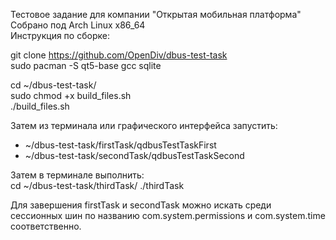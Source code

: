 Тестовое задание для компании "Открытая мобильная платформа"  
Собрано под Arch Linux x86_64  
Инструкция по сборке:  

git clone https://github.com/OpenDiv/dbus-test-task  
sudo pacman -S qt5-base gcc sqlite  
  
cd ~/dbus-test-task/  
sudo chmod +x build_files.sh  
./build_files.sh  
  
Затем из терминала или графического интерфейса запустить:  
- ~/dbus-test-task/firstTask/qdbusTestTaskFirst  
- ~/dbus-test-task/secondTask/qdbusTestTaskSecond  

Затем в терминале выполнить:  
cd ~/dbus-test-task/thirdTask/
./thirdTask  


Для завершения firstTask и secondTask можно искать среди сессионных шин по названию com.system.permissions и com.system.time соответственно.
